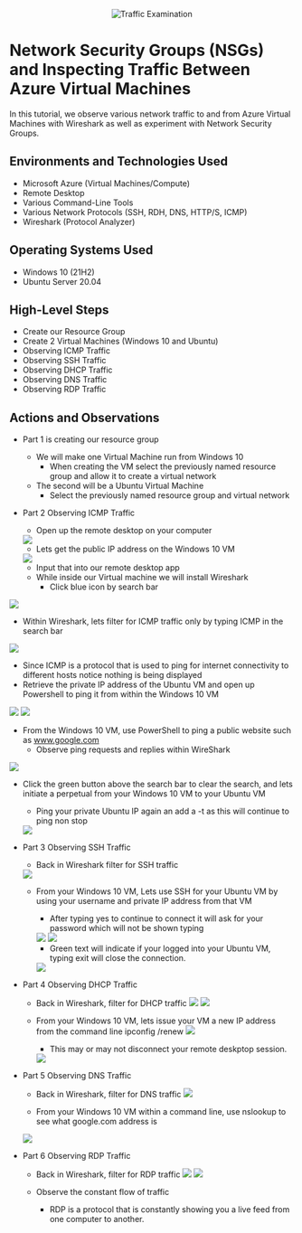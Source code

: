 <p align="center">
<img src="https://i.imgur.com/Ua7udoS.png" alt="Traffic Examination"/>
</p>

<h1>Network Security Groups (NSGs) and Inspecting Traffic Between Azure Virtual Machines</h1>
In this tutorial, we observe various network traffic to and from Azure Virtual Machines with Wireshark as well as experiment with Network Security Groups. <br />


<h2>Environments and Technologies Used</h2>

- Microsoft Azure (Virtual Machines/Compute)
- Remote Desktop
- Various Command-Line Tools
- Various Network Protocols (SSH, RDH, DNS, HTTP/S, ICMP)
- Wireshark (Protocol Analyzer)

<h2>Operating Systems Used </h2>

- Windows 10 (21H2)
- Ubuntu Server 20.04

<h2>High-Level Steps</h2>

- Create our Resource Group
- Create 2 Virtual Machines (Windows 10 and Ubuntu)
- Observing ICMP Traffic
- Observing SSH Traffic
- Observing DHCP Traffic
- Observing DNS Traffic
- Observing RDP Traffic

<h2>Actions and Observations</h2>

- Part 1 is creating our resource group
  - We will make one Virtual Machine run from Windows 10
    - When creating the VM select the previously named resource group and allow it to create a virtual network
  - The second will be a Ubuntu Virtual Machine
    - Select the previously named resource group and virtual network
- Part 2 Observing ICMP Traffic
   - Open up the remote desktop on your computer
   <img src="https://i.imgur.com/b5SkxdR.png"/>
   
   - Lets get the public IP address on the Windows 10 VM
  <img src="https://i.imgur.com/xeFLSTn.png"/>
  
   - Input that into our remote desktop app
   - While inside our Virtual machine we will install Wireshark
      - Click blue icon by search bar
 <img src="https://i.imgur.com/cosP8Cq.png"/>
 
   - Within Wireshark, lets filter for ICMP traffic only by typing ICMP in the search bar
 <img src="https://i.imgur.com/FG5sqf2.png"/>

   - Since ICMP is a protocol that is used to ping for internet connectivity to different hosts notice nothing is being displayed
   - Retrieve the private IP address of the Ubuntu VM and open up Powershell to ping it from within the Windows 10 VM
  <img src="https://i.imgur.com/LvqX1dI.png"/>
  <img src="https://i.imgur.com/Vvv1j8F.png"/>
  
   - From the Windows 10 VM, use PowerShell to ping a public website such as www.google.com
     - Observe ping requests and replies within WireShark
   <img src="https://i.imgur.com/9MstXjl.png"/>

   - Click the green button above the search bar to clear the search, and lets initiate a perpetual from your Windows 10 VM to your Ubuntu VM
     - Ping your private Ubuntu IP again an add a -t as this will continue to ping non stop
     <img src="https://i.imgur.com/KsDZ0Jc.png"/>
     
- Part 3 Observing SSH Traffic
  - Back in Wireshark filter for SSH traffic
  <img src="https://i.imgur.com/NIdDh1i.png"/>
  
  - From your Windows 10 VM, Lets use SSH for your Ubuntu VM by using your username and private IP address from that VM
    - After typing yes to continue to connect it will ask for your password which will not be shown typing
    <img src="https://i.imgur.com/gu0lGbQ.png"/>
    <img src="https://i.imgur.com/hANpoTD.png"/>
 
    - Green text will indicate if your logged into your Ubuntu VM, typing exit will close the connection.
    <img src="https://i.imgur.com/WVdKsJI.png"/>
      
- Part 4 Observing DHCP Traffic
   - Back in Wireshark, filter for DHCP traffic
     <img src="https://i.imgur.com/Imrf27V.png"/>
     <img src="https://i.imgur.com/hANpoTD.png"/>
     
   - From your Windows 10 VM, lets issue your VM a new IP address from the command line ipconfig /renew
     <img src="https://i.imgur.com/EqTTuL2.png"/>
     - This may or may not disconnect your remote deskptop session.
     <img src="https://i.imgur.com/7tmqE4g.png"/>
     
- Part 5 Observing DNS Traffic
   - Back in Wireshark, filter for DNS traffic
     <img src="https://i.imgur.com/4VwuSm6.png"/>
     
   - From your Windows 10 VM within a command line, use nslookup to see what google.com address is
    <img src="https://i.imgur.com/8PU63l3.png"/>
     
- Part 6 Observing RDP Traffic
   - Back in Wireshark, filter for RDP traffic
     <img src="https://i.imgur.com/Tycjl98.png"/>
     <img src="https://i.imgur.com/RiUo5Zc.png"/>
     
   - Observe the constant flow of traffic
     - RDP is a protocol that is constantly showing you a live feed from one computer to another.

